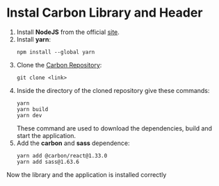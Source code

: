 # Instal Carbon Library and Header

1. Install **NodeJS** from the official [site](https://nodejs.org/en/).
2. Install **yarn**:
   ```
   npm install --global yarn
   ```
3. Clone the [Carbon Repository](https://github.com/carbon-design-system/carbon-tutorial-nextjs):
   ```
   git clone <link>
   ```
4. Inside the directory of the cloned repository give these commands:
   ```
   yarn
   yarn build
   yarn dev
   ```
   These command are used to download the dependencies, build and start the application.
5. Add the **carbon** and **sass** dependence:
   ```
   yarn add @carbon/react@1.33.0
   yarn add sass@1.63.6
   ```

Now the library and the application is installed correctly
